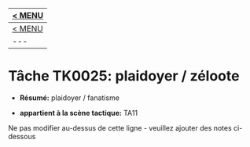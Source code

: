 |[< MENU](../../README.md)|
|---|
|[< MENU](../README.md)|
|---|
# Tâche TK0025: plaidoyer / zéloote

* **Résumé:** plaidoyer / fanatisme

* **appartient à la scène tactique:** TA11

Ne pas modifier au-dessus de cette ligne - veuillez ajouter des notes ci-dessous